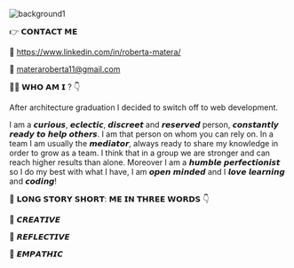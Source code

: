 ![background1](https://user-images.githubusercontent.com/93257351/151460474-243d2f54-168d-4bba-ab53-c933cd6fae63.png)




👉 𝗖𝗢𝗡𝗧𝗔𝗖𝗧 𝗠𝗘


💬 https://www.linkedin.com/in/roberta-matera/


📩 materaroberta11@gmail.com










👩🏻 𝗪𝗛𝗢 𝗔𝗠 𝗜 ? 👇






After architecture graduation I decided to switch off to web development.


I am a 𝙘𝙪𝙧𝙞𝙤𝙪𝙨, 𝙚𝙘𝙡𝙚𝙘𝙩𝙞𝙘, 𝙙𝙞𝙨𝙘𝙧𝙚𝙚𝙩 and 𝙧𝙚𝙨𝙚𝙧𝙫𝙚𝙙 person, 𝙘𝙤𝙣𝙨𝙩𝙖𝙣𝙩𝙡𝙮 𝙧𝙚𝙖𝙙𝙮 𝙩𝙤 𝙝𝙚𝙡𝙥 𝙤𝙩𝙝𝙚𝙧𝙨.
I am that person on whom you can rely on. In a team I am usually the 𝙢𝙚𝙙𝙞𝙖𝙩𝙤𝙧, always ready to share my knowledge in order to grow as a team. 
I think that in a group we are stronger and can reach higher results than alone.
Moreover I am a 𝙝𝙪𝙢𝙗𝙡𝙚 𝙥𝙚𝙧𝙛𝙚𝙘𝙩𝙞𝙤𝙣𝙞𝙨𝙩 so I do my best with what I have, I am 𝙤𝙥𝙚𝙣 𝙢𝙞𝙣𝙙𝙚𝙙 and I 𝙡𝙤𝙫𝙚 𝙡𝙚𝙖𝙧𝙣𝙞𝙣𝙜 and 𝙘𝙤𝙙𝙞𝙣𝙜! 

🌈 𝗟𝗢𝗡𝗚 𝗦𝗧𝗢𝗥𝗬 𝗦𝗛𝗢𝗥𝗧: 𝗠𝗘 𝗜𝗡 𝗧𝗛𝗥𝗘𝗘 𝗪𝗢𝗥𝗗𝗦 👇


🔸 𝘾𝙍𝙀𝘼𝙏𝙄𝙑𝙀


🔸 𝙍𝙀𝙁𝙇𝙀𝘾𝙏𝙄𝙑𝙀


🔸 𝙀𝙈𝙋𝘼𝙏𝙃𝙄𝘾

<!--
**RobertaMatera/RobertaMatera** is a ✨ _special_ ✨ repository because its `README.md` (this file) appears on your GitHub profile.

Here are some ideas to get you started:

- 🔭 I’m currently working on ...
- 🌱 I’m currently learning ...
- 👯 I’m looking to collaborate on ...
- 🤔 I’m looking for help with ...
- 💬 Ask me about ...
- 📫 How to reach me: ...
- 😄 Pronouns: ...
- ⚡ Fun fact: ...
-->
